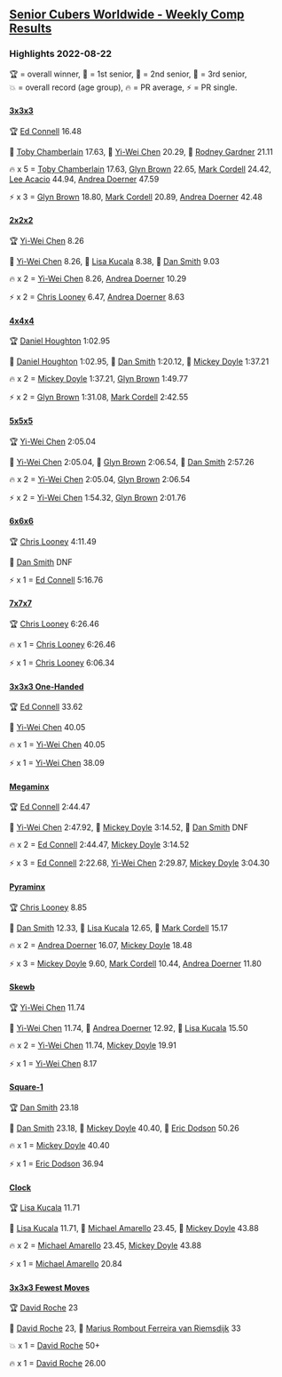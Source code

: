 <style>table {white-space: nowrap;}</style>
<link rel="stylesheet" type="text/css" href="/scw-comp/css/flags.css" />

## [Senior Cubers Worldwide - Weekly Comp Results](/scw-comp/results/)
### Highlights 2022-08-22

<span style="white-space: nowrap;">🏆 = overall winner</span>, <span style="white-space: nowrap;">🥇 = 1st senior</span>, <span style="white-space: nowrap;">🥈 = 2nd senior</span>, <span style="white-space: nowrap;">🥉 = 3rd senior</span>, <span style="white-space: nowrap;">💥 = overall record (age group)</span>, <span style="white-space: nowrap;">🔥 = PR average</span>, <span style="white-space: nowrap;">⚡ = PR single</span>.

#### [3x3x3](333.md)

<span style="white-space: nowrap;">🏆 [Ed Connell](../../persons/ed_connell/333.md) 16.48</span>

<span style="white-space: nowrap;">🥇 [Toby Chamberlain](../../persons/toby_chamberlain/333.md) 17.63</span>, <span style="white-space: nowrap;">🥈 [Yi-Wei Chen](../../persons/yi_wei_chen/333.md) 20.29</span>, <span style="white-space: nowrap;">🥉 [Rodney Gardner](../../persons/rodney_gardner/333.md) 21.11</span>

🔥 x 5 = <span style="white-space: nowrap;">[Toby Chamberlain](../../persons/toby_chamberlain/333.md) 17.63</span>, <span style="white-space: nowrap;">[Glyn Brown](../../persons/glyn_brown/333.md) 22.65</span>, <span style="white-space: nowrap;">[Mark Cordell](../../persons/mark_cordell/333.md) 24.42</span>, <span style="white-space: nowrap;">[Lee Acacio](../../persons/lee_acacio/333.md) 44.94</span>, <span style="white-space: nowrap;">[Andrea Doerner](../../persons/andrea_doerner/333.md) 47.59</span>

⚡ x 3 = <span style="white-space: nowrap;">[Glyn Brown](../../persons/glyn_brown/333.md) 18.80</span>, <span style="white-space: nowrap;">[Mark Cordell](../../persons/mark_cordell/333.md) 20.89</span>, <span style="white-space: nowrap;">[Andrea Doerner](../../persons/andrea_doerner/333.md) 42.48</span>

#### [2x2x2](222.md)

<span style="white-space: nowrap;">🏆 [Yi-Wei Chen](../../persons/yi_wei_chen/222.md) 8.26</span>

<span style="white-space: nowrap;">🥇 [Yi-Wei Chen](../../persons/yi_wei_chen/222.md) 8.26</span>, <span style="white-space: nowrap;">🥈 [Lisa Kucala](../../persons/lisa_kucala/222.md) 8.38</span>, <span style="white-space: nowrap;">🥉 [Dan Smith](../../persons/dan_smith/222.md) 9.03</span>

🔥 x 2 = <span style="white-space: nowrap;">[Yi-Wei Chen](../../persons/yi_wei_chen/222.md) 8.26</span>, <span style="white-space: nowrap;">[Andrea Doerner](../../persons/andrea_doerner/222.md) 10.29</span>

⚡ x 2 = <span style="white-space: nowrap;">[Chris Looney](../../persons/chris_looney/222.md) 6.47</span>, <span style="white-space: nowrap;">[Andrea Doerner](../../persons/andrea_doerner/222.md) 8.63</span>

#### [4x4x4](444.md)

<span style="white-space: nowrap;">🏆 [Daniel Houghton](../../persons/daniel_houghton/444.md) 1:02.95</span>

<span style="white-space: nowrap;">🥇 [Daniel Houghton](../../persons/daniel_houghton/444.md) 1:02.95</span>, <span style="white-space: nowrap;">🥈 [Dan Smith](../../persons/dan_smith/444.md) 1:20.12</span>, <span style="white-space: nowrap;">🥉 [Mickey Doyle](../../persons/mickey_doyle/444.md) 1:37.21</span>

🔥 x 2 = <span style="white-space: nowrap;">[Mickey Doyle](../../persons/mickey_doyle/444.md) 1:37.21</span>, <span style="white-space: nowrap;">[Glyn Brown](../../persons/glyn_brown/444.md) 1:49.77</span>

⚡ x 2 = <span style="white-space: nowrap;">[Glyn Brown](../../persons/glyn_brown/444.md) 1:31.08</span>, <span style="white-space: nowrap;">[Mark Cordell](../../persons/mark_cordell/444.md) 2:42.55</span>

#### [5x5x5](555.md)

<span style="white-space: nowrap;">🏆 [Yi-Wei Chen](../../persons/yi_wei_chen/555.md) 2:05.04</span>

<span style="white-space: nowrap;">🥇 [Yi-Wei Chen](../../persons/yi_wei_chen/555.md) 2:05.04</span>, <span style="white-space: nowrap;">🥈 [Glyn Brown](../../persons/glyn_brown/555.md) 2:06.54</span>, <span style="white-space: nowrap;">🥉 [Dan Smith](../../persons/dan_smith/555.md) 2:57.26</span>

🔥 x 2 = <span style="white-space: nowrap;">[Yi-Wei Chen](../../persons/yi_wei_chen/555.md) 2:05.04</span>, <span style="white-space: nowrap;">[Glyn Brown](../../persons/glyn_brown/555.md) 2:06.54</span>

⚡ x 2 = <span style="white-space: nowrap;">[Yi-Wei Chen](../../persons/yi_wei_chen/555.md) 1:54.32</span>, <span style="white-space: nowrap;">[Glyn Brown](../../persons/glyn_brown/555.md) 2:01.76</span>

#### [6x6x6](666.md)

<span style="white-space: nowrap;">🏆 [Chris Looney](../../persons/chris_looney/666.md) 4:11.49</span>

<span style="white-space: nowrap;">🥇 [Dan Smith](../../persons/dan_smith/666.md) DNF</span>

⚡ x 1 = <span style="white-space: nowrap;">[Ed Connell](../../persons/ed_connell/666.md) 5:16.76</span>

#### [7x7x7](777.md)

<span style="white-space: nowrap;">🏆 [Chris Looney](../../persons/chris_looney/777.md) 6:26.46</span>

🔥 x 1 = <span style="white-space: nowrap;">[Chris Looney](../../persons/chris_looney/777.md) 6:26.46</span>

⚡ x 1 = <span style="white-space: nowrap;">[Chris Looney](../../persons/chris_looney/777.md) 6:06.34</span>

#### [3x3x3 One-Handed](333oh.md)

<span style="white-space: nowrap;">🏆 [Ed Connell](../../persons/ed_connell/333oh.md) 33.62</span>

<span style="white-space: nowrap;">🥇 [Yi-Wei Chen](../../persons/yi_wei_chen/333oh.md) 40.05</span>

🔥 x 1 = <span style="white-space: nowrap;">[Yi-Wei Chen](../../persons/yi_wei_chen/333oh.md) 40.05</span>

⚡ x 1 = <span style="white-space: nowrap;">[Yi-Wei Chen](../../persons/yi_wei_chen/333oh.md) 38.09</span>

#### [Megaminx](minx.md)

<span style="white-space: nowrap;">🏆 [Ed Connell](../../persons/ed_connell/minx.md) 2:44.47</span>

<span style="white-space: nowrap;">🥇 [Yi-Wei Chen](../../persons/yi_wei_chen/minx.md) 2:47.92</span>, <span style="white-space: nowrap;">🥈 [Mickey Doyle](../../persons/mickey_doyle/minx.md) 3:14.52</span>, <span style="white-space: nowrap;">🥉 [Dan Smith](../../persons/dan_smith/minx.md) DNF</span>

🔥 x 2 = <span style="white-space: nowrap;">[Ed Connell](../../persons/ed_connell/minx.md) 2:44.47</span>, <span style="white-space: nowrap;">[Mickey Doyle](../../persons/mickey_doyle/minx.md) 3:14.52</span>

⚡ x 3 = <span style="white-space: nowrap;">[Ed Connell](../../persons/ed_connell/minx.md) 2:22.68</span>, <span style="white-space: nowrap;">[Yi-Wei Chen](../../persons/yi_wei_chen/minx.md) 2:29.87</span>, <span style="white-space: nowrap;">[Mickey Doyle](../../persons/mickey_doyle/minx.md) 3:04.30</span>

#### [Pyraminx](pyram.md)

<span style="white-space: nowrap;">🏆 [Chris Looney](../../persons/chris_looney/pyram.md) 8.85</span>

<span style="white-space: nowrap;">🥇 [Dan Smith](../../persons/dan_smith/pyram.md) 12.33</span>, <span style="white-space: nowrap;">🥈 [Lisa Kucala](../../persons/lisa_kucala/pyram.md) 12.65</span>, <span style="white-space: nowrap;">🥉 [Mark Cordell](../../persons/mark_cordell/pyram.md) 15.17</span>

🔥 x 2 = <span style="white-space: nowrap;">[Andrea Doerner](../../persons/andrea_doerner/pyram.md) 16.07</span>, <span style="white-space: nowrap;">[Mickey Doyle](../../persons/mickey_doyle/pyram.md) 18.48</span>

⚡ x 3 = <span style="white-space: nowrap;">[Mickey Doyle](../../persons/mickey_doyle/pyram.md) 9.60</span>, <span style="white-space: nowrap;">[Mark Cordell](../../persons/mark_cordell/pyram.md) 10.44</span>, <span style="white-space: nowrap;">[Andrea Doerner](../../persons/andrea_doerner/pyram.md) 11.80</span>

#### [Skewb](skewb.md)

<span style="white-space: nowrap;">🏆 [Yi-Wei Chen](../../persons/yi_wei_chen/skewb.md) 11.74</span>

<span style="white-space: nowrap;">🥇 [Yi-Wei Chen](../../persons/yi_wei_chen/skewb.md) 11.74</span>, <span style="white-space: nowrap;">🥈 [Andrea Doerner](../../persons/andrea_doerner/skewb.md) 12.92</span>, <span style="white-space: nowrap;">🥉 [Lisa Kucala](../../persons/lisa_kucala/skewb.md) 15.50</span>

🔥 x 2 = <span style="white-space: nowrap;">[Yi-Wei Chen](../../persons/yi_wei_chen/skewb.md) 11.74</span>, <span style="white-space: nowrap;">[Mickey Doyle](../../persons/mickey_doyle/skewb.md) 19.91</span>

⚡ x 1 = <span style="white-space: nowrap;">[Yi-Wei Chen](../../persons/yi_wei_chen/skewb.md) 8.17</span>

#### [Square-1](sq1.md)

<span style="white-space: nowrap;">🏆 [Dan Smith](../../persons/dan_smith/sq1.md) 23.18</span>

<span style="white-space: nowrap;">🥇 [Dan Smith](../../persons/dan_smith/sq1.md) 23.18</span>, <span style="white-space: nowrap;">🥈 [Mickey Doyle](../../persons/mickey_doyle/sq1.md) 40.40</span>, <span style="white-space: nowrap;">🥉 [Eric Dodson](../../persons/eric_dodson/sq1.md) 50.26</span>

🔥 x 1 = <span style="white-space: nowrap;">[Mickey Doyle](../../persons/mickey_doyle/sq1.md) 40.40</span>

⚡ x 1 = <span style="white-space: nowrap;">[Eric Dodson](../../persons/eric_dodson/sq1.md) 36.94</span>

#### [Clock](clock.md)

<span style="white-space: nowrap;">🏆 [Lisa Kucala](../../persons/lisa_kucala/clock.md) 11.71</span>

<span style="white-space: nowrap;">🥇 [Lisa Kucala](../../persons/lisa_kucala/clock.md) 11.71</span>, <span style="white-space: nowrap;">🥈 [Michael Amarello](../../persons/michael_amarello/clock.md) 23.45</span>, <span style="white-space: nowrap;">🥉 [Mickey Doyle](../../persons/mickey_doyle/clock.md) 43.88</span>

🔥 x 2 = <span style="white-space: nowrap;">[Michael Amarello](../../persons/michael_amarello/clock.md) 23.45</span>, <span style="white-space: nowrap;">[Mickey Doyle](../../persons/mickey_doyle/clock.md) 43.88</span>

⚡ x 1 = <span style="white-space: nowrap;">[Michael Amarello](../../persons/michael_amarello/clock.md) 20.84</span>

#### [3x3x3 Fewest Moves](333fm.md)

<span style="white-space: nowrap;">🏆 [David Roche](../../persons/david_roche/333fm.md) 23</span>

<span style="white-space: nowrap;">🥇 [David Roche](../../persons/david_roche/333fm.md) 23</span>, <span style="white-space: nowrap;">🥈 [Marius Rombout Ferreira van Riemsdijk](../../persons/marius_rombout_ferreira_van_riemsdijk/333fm.md) 33</span>

💥 x 1 = <span style="white-space: nowrap;">[David Roche](../../persons/david_roche/333fm.md) 50+</span>

🔥 x 1 = <span style="white-space: nowrap;">[David Roche](../../persons/david_roche/333fm.md) 26.00</span>


<!-- Global site tag (gtag.js) - Google Analytics -->
<script async src="https://www.googletagmanager.com/gtag/js?id=UA-86348435-3"></script>
<script>window.dataLayer = window.dataLayer || []; function gtag() {dataLayer.push(arguments);} gtag('js', new Date()); gtag('config', 'UA-86348435-3');</script>
